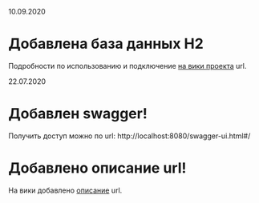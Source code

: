   10.09.2020
# Добавлена база данных H2
  Подробности по использованию и подключение [на вики проекта](https://github.com/kyoryoku/smk/wiki/Описание-всех-url) url.
  
  22.07.2020
# Добавлен swagger!
  Получить доступ можно по url: http://localhost:8080/swagger-ui.html#/
# Добавлено описание url!
  На вики добавлено [описание](https://github.com/kyoryoku/smk/wiki/Описание-всех-url) url.
